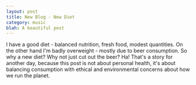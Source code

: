 ```yaml
---
layout: post
title: New Blog - New Diet
category: music
blah: A beautiful post
---
```


I have a good diet - balanced nutrition, fresh food, modest quantities. On the other hand I'm badly overweight - mostly due to beer consumption. So why a new diet? Why not just cut out the beer? Ha! That's a story for another day, because this post is not about personal health, it's about balancing consumption with ethical and environmental concerns about how we run the planet.
